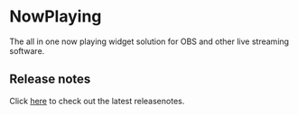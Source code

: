 # NowPlaying

The all in one now playing widget solution for OBS and other live streaming software.

## Release notes

Click [here](/NowPlaying/releasenotes.html) to check out the latest releasenotes.

